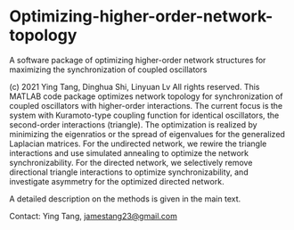 # Optimizing-higher-order-network-topology

A software package of optimizing higher-order network structures for maximizing the synchronization of coupled oscillators

(c) 2021 Ying Tang, Dinghua Shi, Linyuan Lv
All rights reserved. 
This MATLAB code package optimizes network topology for synchronization of coupled oscillators with higher-order interactions. The current focus is the system with Kuramoto-type coupling function for identical oscillators, the second-order interactions (triangle). The optimization is realized by minimizing the eigenratios or the spread of eigenvalues for the generalized Laplacian matrices. For the undirected network, we rewire the triangle interactions and use simulated annealing to optimize the network synchronizability. For the directed network, we selectively remove directional triangle interactions to optimize synchronizability, and investigate asymmetry for the optimized directed network.

A detailed description on the methods is given in the main text. 

Contact: Ying Tang, jamestang23@gmail.com

